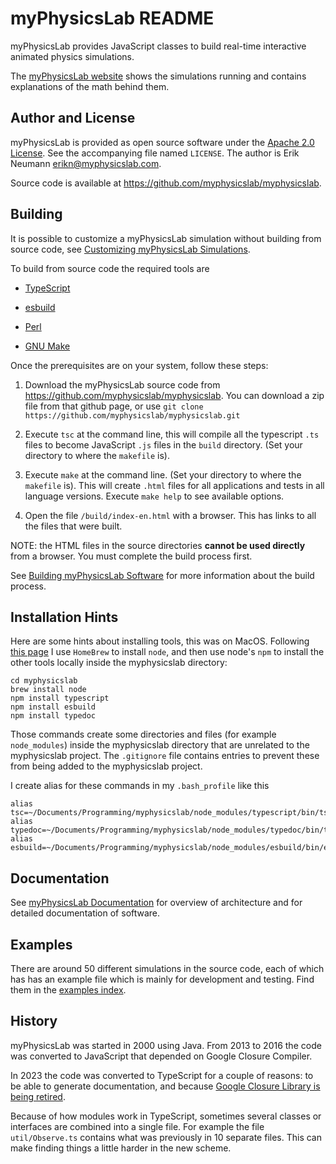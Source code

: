 myPhysicsLab README
===================
myPhysicsLab provides JavaScript classes to build real-time interactive
animated physics simulations.

The [myPhysicsLab website](http://www.myphysicslab.com) shows the simulations running
and contains explanations of the math behind them.


Author and License
------------------
myPhysicsLab is provided as open source software under the
[Apache 2.0 License](http://www.apache.org/licenses/). See the accompanying
file named `LICENSE`. The author is Erik Neumann <erikn@myphysicslab.com>.

Source code is available at <https://github.com/myphysicslab/myphysicslab>.


Building
--------
It is possible to customize a myPhysicsLab simulation without
building from source code, see
[Customizing myPhysicsLab Simulations](http://www.myphysicslab.com/develop/docs/Customizing.html).

To build from source code the required tools are

+ [TypeScript](https://www.typescriptlang.org)

+ [esbuild](https://esbuild.github.io)

+ [Perl](https://www.perl.org)

+ [GNU Make](https://www.gnu.org/software/make/)

Once the prerequisites are on your system, follow these steps:

1. Download the myPhysicsLab source code from
    <https://github.com/myphysicslab/myphysicslab>. You can download a zip file
    from that github page, or use
    `git clone https://github.com/myphysicslab/myphysicslab.git`

2. Execute `tsc` at the command line, this will compile all the typescript `.ts` files
    to become JavaScript `.js` files in the `build` directory. (Set your directory to
    where the `makefile` is).

3. Execute `make` at the command line. (Set your directory to where the `makefile` is).
    This will create `.html` files for all applications and tests in all language
    versions. Execute `make help` to see available options.

5.  Open the file `/build/index-en.html` with a browser. This has
    links to all the files that were built.

NOTE: the HTML files in the source directories **cannot be used directly** from
a browser. You must complete the build process first.

See [Building myPhysicsLab Software](http://www.myphysicslab.com/develop/docs/Building.html)
for more information about the build process.


Installation Hints
------------------
Here are some hints about installing tools, this was on MacOS. Following
[this page](https://dyclassroom.com/howto-mac/how-to-install-typescript-on-mac-using-node-npm)
I use `HomeBrew` to install `node`, and then use node's `npm` to install the other
tools locally inside the myphysicslab directory:

    cd myphysicslab
    brew install node
    npm install typescript
    npm install esbuild
    npm install typedoc

Those commands create some directories and files (for example `node_modules`) inside
the myphysicslab directory that are unrelated to the myphysicslab project. The
`.gitignore` file contains entries to prevent these from being added to the
myphysicslab project.

I create alias for these commands in my `.bash_profile` like this

    alias tsc=~/Documents/Programming/myphysicslab/node_modules/typescript/bin/tsc
    alias typedoc=~/Documents/Programming/myphysicslab/node_modules/typedoc/bin/typedoc
    alias esbuild=~/Documents/Programming/myphysicslab/node_modules/esbuild/bin/esbuild


Documentation
-------------
See [myPhysicsLab Documentation](http://www.myphysicslab.com/develop/docs/index.html)
for overview of architecture and for detailed documentation of software.


Examples
--------
There are around 50 different simulations in the source code, each of which has
has an example file which is mainly for development and testing. Find them in the
[examples index](https://www.myphysicslab.com/develop/build/index-en.html).


History
-------
myPhysicsLab was started in 2000 using Java. From 2013 to 2016 the code was converted
to JavaScript that depended on Google Closure Compiler.

In 2023 the code was converted to TypeScript for a couple of reasons: to be able to
generate documentation, and because
[Google Closure Library is being retired](https://github.com/google/closure-library/issues/1214).

Because of how modules work in TypeScript, sometimes several classes or interfaces
are combined into a single file. For example the file `util/Observe.ts` contains what
was previously in 10 separate files. This can make finding things a little harder
in the new scheme.

&nbsp;

&nbsp;
